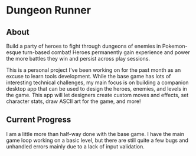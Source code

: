 # Dungeon Runner
## About
Build a party of heroes to fight through dungeons of enemies in Pokemon-esque turn-based combat! Heroes permanently gain experience and power the more battles they win and persist across play sessions. 

This is a personal project I've been working on for the past month as an excuse to learn tools development. While the base game has lots of interesting technical challenges, my main focus is on building a companion desktop app that can be used to design the heroes, enemies, and levels in the game. This app will let designers create custom moves and effects, set character stats, draw ASCII art for the game, and more!

## Current Progress
I am a little more than half-way done with the base game. I have the main game loop working on a basic level, but there are still quite a few bugs and unhandled errors mainly due to a lack of input validation.
